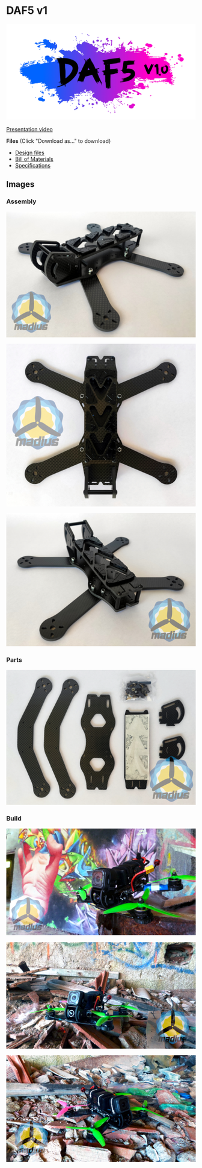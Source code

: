 DAF5 v1
=======

![DAF5 v1](Logo.png "DAF5 version 1")

[Presentation video](https://www.youtube.com/watch?v=zphxMQCKENU)

**Files** (Click "Download as..." to download)

- [Design files](all_carbon_fiber_4mmV5.dxf)
- [Bill of Materials](BOM.txt)
- [Specifications](specs.txt)

Images
------

### Assembly

![DAF5 v1](Pics/Armado1.jpg "DAF5 version 1")

![DAF5 v1](Pics/Armado2.jpg "DAF5 version 1")

![DAF5 v1](Pics/Armado3.jpg "DAF5 version 1")

### Parts

![DAF5 v1](Pics/Desarmado.jpg "DAF5 version 1")

### Build

![DAF5 v1](Pics/Bando1.JPG "DAF5 version 1")

![DAF5 v1](Pics/Bando2.JPG "DAF5 version 1")

![DAF5 v1](Pics/Bando3.JPG "DAF5 version 1")